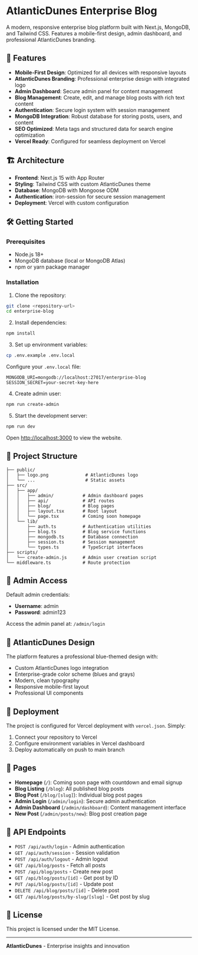# AtlanticDunes Enterprise Blog

A modern, responsive enterprise blog platform built with Next.js, MongoDB, and Tailwind CSS. Features a mobile-first design, admin dashboard, and professional AtlanticDunes branding.

## 🚀 Features

- **Mobile-First Design**: Optimized for all devices with responsive layouts
- **AtlanticDunes Branding**: Professional enterprise design with integrated logo
- **Admin Dashboard**: Secure admin panel for content management
- **Blog Management**: Create, edit, and manage blog posts with rich text content
- **Authentication**: Secure login system with session management
- **MongoDB Integration**: Robust database for storing posts, users, and content
- **SEO Optimized**: Meta tags and structured data for search engine optimization
- **Vercel Ready**: Configured for seamless deployment on Vercel

## 🏗 Architecture

- **Frontend**: Next.js 15 with App Router
- **Styling**: Tailwind CSS with custom AtlanticDunes theme
- **Database**: MongoDB with Mongoose ODM
- **Authentication**: iron-session for secure session management
- **Deployment**: Vercel with custom configuration

## 🛠 Getting Started

### Prerequisites
- Node.js 18+ 
- MongoDB database (local or MongoDB Atlas)
- npm or yarn package manager

### Installation

1. Clone the repository:
```bash
git clone <repository-url>
cd enterprise-blog
```

2. Install dependencies:
```bash
npm install
```

3. Set up environment variables:
```bash
cp .env.example .env.local
```

Configure your `.env.local` file:
```env
MONGODB_URI=mongodb://localhost:27017/enterprise-blog
SESSION_SECRET=your-secret-key-here
```

4. Create admin user:
```bash
npm run create-admin
```

5. Start the development server:
```bash
npm run dev
```

Open [http://localhost:3000](http://localhost:3000) to view the website.

## 📁 Project Structure

```
├── public/
│   ├── logo.png              # AtlanticDunes logo
│   └── ...                   # Static assets
├── src/
│   ├── app/
│   │   ├── admin/           # Admin dashboard pages
│   │   ├── api/             # API routes
│   │   ├── blog/            # Blog pages
│   │   ├── layout.tsx       # Root layout
│   │   └── page.tsx         # Coming soon homepage
│   └── lib/
│       ├── auth.ts          # Authentication utilities
│       ├── blog.ts          # Blog service functions
│       ├── mongodb.ts       # Database connection
│       ├── session.ts       # Session management
│       └── types.ts         # TypeScript interfaces
├── scripts/
│   └── create-admin.js      # Admin user creation script
└── middleware.ts            # Route protection
```

## 🔐 Admin Access

Default admin credentials:
- **Username**: admin
- **Password**: admin123

Access the admin panel at: `/admin/login`

## 🎨 AtlanticDunes Design

The platform features a professional blue-themed design with:
- Custom AtlanticDunes logo integration
- Enterprise-grade color scheme (blues and grays)
- Modern, clean typography
- Responsive mobile-first layout
- Professional UI components

## 🚀 Deployment

The project is configured for Vercel deployment with `vercel.json`. Simply:

1. Connect your repository to Vercel
2. Configure environment variables in Vercel dashboard
3. Deploy automatically on push to main branch

## 📱 Pages

- **Homepage** (`/`): Coming soon page with countdown and email signup
- **Blog Listing** (`/blog`): All published blog posts
- **Blog Post** (`/blog/[slug]`): Individual blog post pages
- **Admin Login** (`/admin/login`): Secure admin authentication
- **Admin Dashboard** (`/admin/dashboard`): Content management interface
- **New Post** (`/admin/posts/new`): Blog post creation page

## 🔧 API Endpoints

- `POST /api/auth/login` - Admin authentication
- `GET /api/auth/session` - Session validation
- `POST /api/auth/logout` - Admin logout
- `GET /api/blog/posts` - Fetch all posts
- `POST /api/blog/posts` - Create new post
- `GET /api/blog/posts/[id]` - Get post by ID
- `PUT /api/blog/posts/[id]` - Update post
- `DELETE /api/blog/posts/[id]` - Delete post
- `GET /api/blog/posts/by-slug/[slug]` - Get post by slug

## 📄 License

This project is licensed under the MIT License.

---

**AtlanticDunes** - Enterprise insights and innovation
